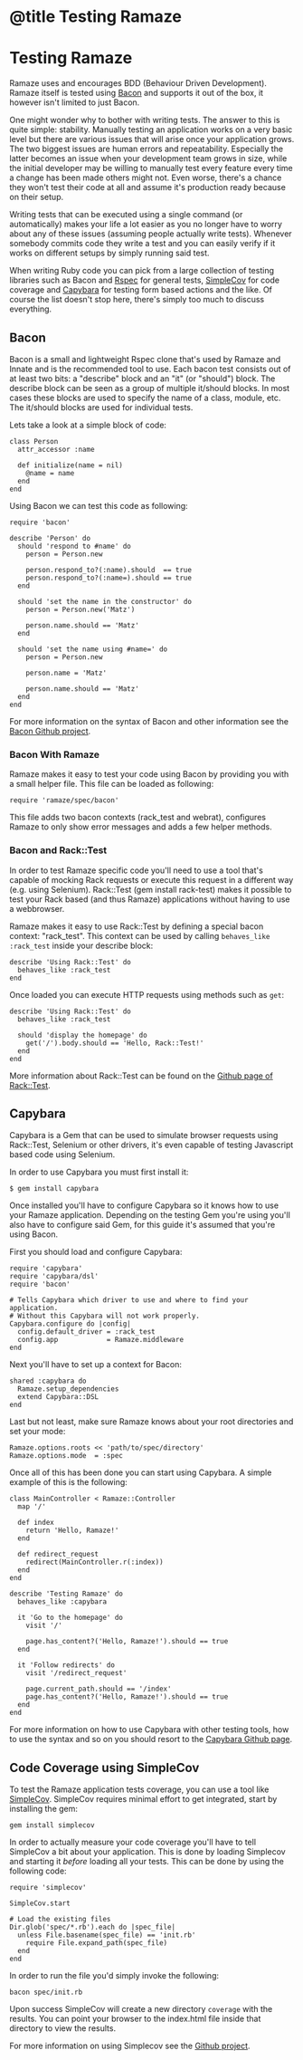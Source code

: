 # @title Testing Ramaze
# Testing Ramaze

Ramaze uses and encourages BDD (Behaviour Driven Development). Ramaze itself is
tested using [Bacon][bacon] and supports it out of the box, it however isn't
limited to just Bacon.

One might wonder why to bother with writing tests. The answer to this is quite
simple: stability. Manually testing an application works on a very basic level
but there are various issues that will arise once your application grows. The
two biggest issues are human errors and repeatability. Especially the latter
becomes an issue when your development team grows in size, while the initial
developer may be willing to manually test every feature every time a change has
been made others might not. Even worse, there's a chance they won't test their
code at all and assume it's production ready because on their setup.

Writing tests that can be executed using a single command (or automatically)
makes your life a lot easier as you no longer have to worry about any of these
issues (assuming people actually write tests). Whenever somebody commits code
they write a test and you can easily verify if it works on different setups by
simply running said test.

When writing Ruby code you can pick from a large collection of testing libraries
such as Bacon and [Rspec][rspec] for general tests, [SimpleCov][simplecov] for
code coverage and [Capybara][capybara] for testing form based actions and the
like. Of course the list doesn't stop here, there's simply too much to discuss
everything.

## Bacon

Bacon is a small and lightweight Rspec clone that's used by Ramaze and Innate
and is the recommended tool to use. Each bacon test consists out of at least two
bits: a "describe" block and an "it" (or "should") block. The describe block can
be seen as a group of multiple it/should blocks. In most cases these blocks are
used to specify the name of a class, module, etc. The it/should blocks are used
for individual tests.

Lets take a look at a simple block of code:

    class Person
      attr_accessor :name

      def initialize(name = nil)
        @name = name
      end
    end

Using Bacon we can test this code as following:

    require 'bacon'

    describe 'Person' do
      should 'respond to #name' do
        person = Person.new

        person.respond_to?(:name).should  == true
        person.respond_to?(:name=).should == true
      end

      should 'set the name in the constructor' do
        person = Person.new('Matz')

        person.name.should == 'Matz'
      end

      should 'set the name using #name=' do
        person = Person.new

        person.name = 'Matz'

        person.name.should == 'Matz'
      end
    end

For more information on the syntax of Bacon and other information see the
[Bacon Github project][bacon].

### Bacon With Ramaze

Ramaze makes it easy to test your code using Bacon by providing you with a small
helper file. This file can be loaded as following:

    require 'ramaze/spec/bacon'

This file adds two bacon contexts (rack_test and webrat), configures Ramaze to
only show error messages and adds a few helper methods.

### Bacon and Rack::Test

In order to test Ramaze specific code you'll need to use a tool that's capable
of mocking Rack requests or execute this request in a different way (e.g. using
Selenium). Rack::Test (gem install rack-test) makes it possible to test your
Rack based (and thus Ramaze) applications without having to use a webbrowser.

Ramaze makes it easy to use Rack::Test by defining a special bacon context:
"rack_test". This context can be used by calling `behaves_like :rack_test`
inside your describe block:

    describe 'Using Rack::Test' do
      behaves_like :rack_test
    end

Once loaded you can execute HTTP requests using methods such as `get`:

    describe 'Using Rack::Test' do
      behaves_like :rack_test

      should 'display the homepage' do
        get('/').body.should == 'Hello, Rack::Test!'
      end
    end

More information about Rack::Test can be found on the [Github page of
Rack::Test][rack-test].

## Capybara

Capybara is a Gem that can be used to simulate browser requests using
Rack::Test, Selenium or other drivers, it's even capable of testing Javascript
based code using Selenium.

In order to use Capybara you must first install it:

    $ gem install capybara

Once installed you'll have to configure Capybara so it knows how to use your
Ramaze application. Depending on the testing Gem you're using you'll also have
to configure said Gem, for this guide it's assumed that you're using Bacon.

First you should load and configure Capybara:

    require 'capybara'
    require 'capybara/dsl'
    require 'bacon'

    # Tells Capybara which driver to use and where to find your application.
    # Without this Capybara will not work properly.
    Capybara.configure do |config|
      config.default_driver = :rack_test
      config.app            = Ramaze.middleware
    end

Next you'll have to set up a context for Bacon:

    shared :capybara do
      Ramaze.setup_dependencies
      extend Capybara::DSL
    end

Last but not least, make sure Ramaze knows about your root directories and set
your mode:

    Ramaze.options.roots << 'path/to/spec/directory'
    Ramaze.options.mode  = :spec

Once all of this has been done you can start using Capybara. A simple example of
this is the following:

    class MainController < Ramaze::Controller
      map '/'

      def index
        return 'Hello, Ramaze!'
      end

      def redirect_request
        redirect(MainController.r(:index))
      end
    end

    describe 'Testing Ramaze' do
      behaves_like :capybara

      it 'Go to the homepage' do
        visit '/'

        page.has_content?('Hello, Ramaze!').should == true
      end

      it 'Follow redirects' do
        visit '/redirect_request'

        page.current_path.should == '/index'
        page.has_content?('Hello, Ramaze!').should == true
      end
    end

For more information on how to use Capybara with other testing tools, how to use
the syntax and so on you should resort to the [Capybara Github page][capybara].

## Code Coverage using SimpleCov

To test the Ramaze application tests coverage, you can use a tool like
[SimpleCov][simplecov]. SimpleCov requires minimal effort to get integrated,
start by installing the gem:

    gem install simplecov

In order to actually measure your code coverage you'll have to tell SimpleCov a
bit about your application. This is done by loading Simplecov and starting it
*before* loading all your tests. This can be done by using the following code:

    require 'simplecov'

    SimpleCov.start

    # Load the existing files
    Dir.glob('spec/*.rb').each do |spec_file|
      unless File.basename(spec_file) == 'init.rb'
        require File.expand_path(spec_file)
      end
    end

In order to run the file you'd simply invoke the following:

    bacon spec/init.rb

Upon success SimpleCov will create a new directory ``coverage`` with the
results. You can point your browser to the index.html file inside that directory
to view the results.

For more information on using Simplecov see the [Github project][simplecov].

[bacon]: https://github.com/chneukirchen/bacon
[simplecov]: https://github.com/colszowka/simplecov
[rspec]: http://relishapp.com/rspec
[capybara]: http://jnicklas.github.com/capybara/
[rack-test]: https://github.com/brynary/rack-test
